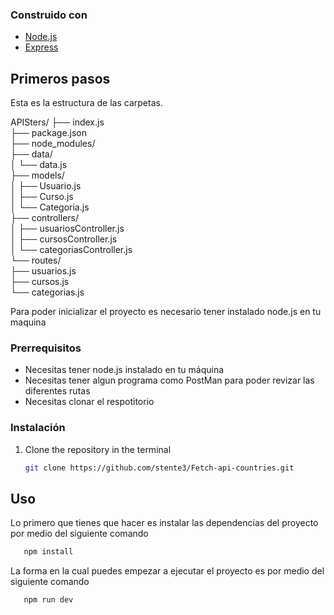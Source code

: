### Construido con

- [Node.js](https://nodejs.org/en/)
- [Express](https://expressjs.com/es/)

## Primeros pasos

Esta es la estructura de las carpetas.

APISters/
├── index.js  
├── package.json  
├── node_modules/  
├── data/  
│ └── data.js  
├── models/  
│ ├── Usuario.js  
│ ├── Curso.js  
│ └── Categoria.js  
├── controllers/  
│ ├── usuariosController.js  
│ ├── cursosController.js  
│ └── categoriasController.js  
└── routes/  
├── usuarios.js  
├── cursos.js  
└── categorias.js

Para poder inicializar el proyecto es necesario tener instalado node.js en tu maquina

### Prerrequisitos

- Necesitas tener node.js instalado en tu máquina
- Necesitas tener algun programa como PostMan para poder revizar las diferentes rutas
- Necesitas clonar el respotitorio

### Instalación

1. Clone the repository in the terminal
   ```sh
   git clone https://github.com/stente3/Fetch-api-countries.git
   ```

## Uso

Lo primero que tienes que hacer es instalar las dependencias del proyecto por medio del siguiente comando

```sh
   npm install
```

La forma en la cual puedes empezar a ejecutar el proyecto es por medio del siguiente comando

```sh
   npm run dev
```
